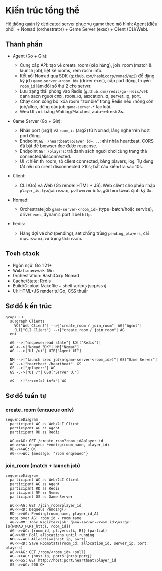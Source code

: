 # Kiến trúc tổng thể

Hệ thống quản lý dedicated server phục vụ game theo mô hình: Agent (điều phối) + Nomad (orchestrator) + Game Server (exec) + Client (CLI/Web).

## Thành phần
- Agent (Go + Gin):
  - Cung cấp API: tạo vé create_room (xếp hàng), join_room (match & launch job), liệt kê rooms, xem room info.
  - Kết nối Nomad qua SDK (`github.com/hashicorp/nomad/api`) để đăng ký job `game-server-<room_id>` (driver exec), cấp port động, truyền `room_id` làm đối số thứ 2 cho server.
  - Lưu trạng thái phòng vào Redis (`github.com/redis/go-redis/v9`): danh sách người chơi, room_id, allocation_id, server_ip, port.
  - Chạy cron đồng bộ: xóa room “zombie” trong Redis nếu không còn job/alloc, dừng các job `game-server-*` lạc loài.
  - Web UI `/ui`: bảng Waiting/Matched, auto-refresh 3s.

- Game Server (Go + Gin):
  - Nhận port (arg1) và `room_id` (arg2) từ Nomad, lắng nghe trên host port động.
  - Endpoint `GET /heartbeat?player_id=...`: ghi nhận heartbeat, CORS đã bật để browser đọc được response.
  - Endpoint `GET /players`: trả danh sách người chơi cùng trạng thái connected/disconnected.
  - UI `/`: hiển thị room, số client connected, bảng players, log. Tự động tắt nếu có client disconnected >10s; bắt đầu kiểm tra sau 10s.

- Client:
  - CLI (Go) và Web (Go render HTML + JS). Web client cho phép nhập `player_id`, tạo/join room, poll server info, gửi heartbeat định kỳ 3s.

- Nomad:
  - Orchestrate job `game-server-<room_id>` (type=batch/hoặc service), driver `exec`, dynamic port label `http`.

- Redis:
  - Hàng đợi vé chờ (pending), set chống trùng `pending_players`, chỉ mục rooms, và trạng thái room.

## Tech stack
- Ngôn ngữ: Go 1.21+
- Web framework: Gin
- Orchestration: HashiCorp Nomad
- Cache/State: Redis
- Build/Deploy: Makefile + shell scripts (scp/ssh)
- UI: HTML+JS render từ Go, CSS thuần

## Sơ đồ kiến trúc
```mermaid
graph LR
  subgraph Clients
    WC["Web Client"] -->|"create_room / join_room"| AG["Agent"]
    CLI["CLI Client"] -->|"create_room / join_room"| AG
  end

  AG -->|"enqueue/read state"| RD[("Redis")]
  AG <-->|"Nomad SDK"| NM["Nomad"]
  AG -.->|"UI /ui"| UIB["Agent UI"]

  NM -->|"launch exec job\n(game-server-<room_id>)"| GS["Game Server"]
  WC -->|"heartbeat /heartbeat"| GS
  GS -->|"/players"| WC
  GS -.->|"UI /"| GSU["Server UI"]

  AG -->|"/room(s) info"| WC
```

## Sơ đồ tuần tự

### create_room (enqueue only)
```mermaid
sequenceDiagram
  participant WC as Web/CLI Client
  participant AG as Agent
  participant RD as Redis

  WC->>AG: GET /create_room?room_id&player_id
  AG->>RD: Enqueue Pending(room_name, player_id)
  RD-->>AG: OK
  AG-->>WC: {message: "room enqueued"}
```

### join_room (match + launch job)
```mermaid
sequenceDiagram
  participant WC as Web/CLI Client
  participant AG as Agent
  participant RD as Redis
  participant NM as Nomad
  participant GS as Game Server

  WC->>AG: GET /join_room?player_id
  AG->>RD: Dequeue Pending()
  RD-->>AG: Pending(room_name, player_id_A)
  note over AG: room_id = room_name
  AG->>NM: Jobs.Register(job: game-server-<room_id>\nargs: [${NOMAD_PORT_http}, room_id])
  AG-->>WC: {room_id, players:[A, B]} (partial)
  AG->>NM: Poll allocations until running
  NM-->>AG: Allocation(host_ip, port)
  AG->>RD: Save RoomState(room_id, allocation_id, server_ip, port, players)
  WC->>AG: GET /room/<room_id> (poll)
  AG-->>WC: {host_ip, ports:{http:port}}
  WC->>GS: GET http://host:port/heartbeat?player_id
  GS-->>WC: 200 OK
```